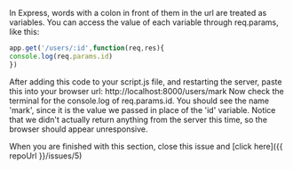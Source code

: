 In Express, words with a colon in front of them in the url are treated as variables. You can access the value of each variable through req.params, like this:
```javascript 
app.get('/users/:id',function(req,res){
console.log(req.params.id)
})
```
After adding this code to your script.js file, and restarting the server, paste this into your browser url: http://localhost:8000/users/mark
Now check the terminal for the console.log of req.params.id. You should see the name 'mark', since it is the value we passed in place of the 'id' variable. Notice that we didn't actually return anything from the server this time, so the browser should appear unresponsive.

When you are finished with this section, close this issue and [click here]({{ repoUrl }}/issues/5)